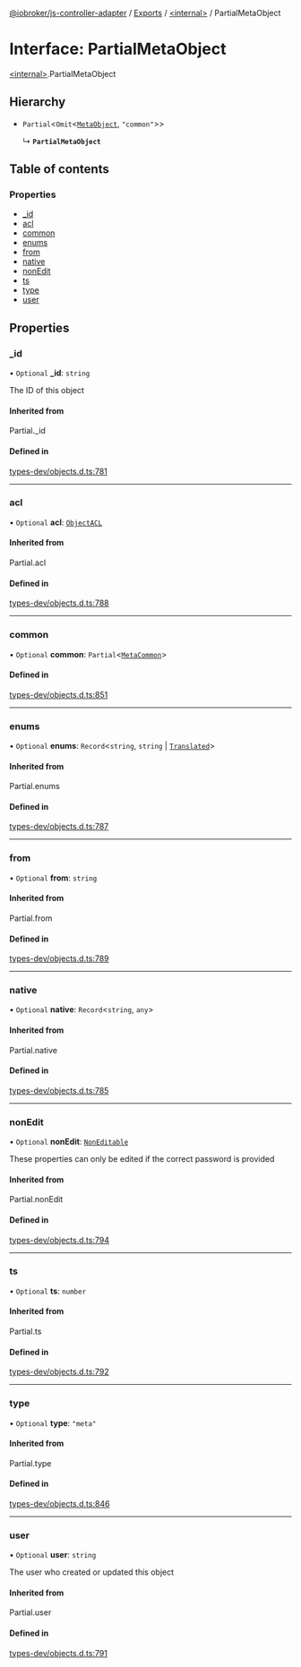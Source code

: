 [@iobroker/js-controller-adapter](../README.md) / [Exports](../modules.md) / [\<internal\>](../modules/internal_.md) / PartialMetaObject

# Interface: PartialMetaObject

[\<internal\>](../modules/internal_.md).PartialMetaObject

## Hierarchy

- `Partial`\<`Omit`\<[`MetaObject`](internal_.MetaObject.md), ``"common"``\>\>

  ↳ **`PartialMetaObject`**

## Table of contents

### Properties

- [\_id](internal_.PartialMetaObject.md#_id)
- [acl](internal_.PartialMetaObject.md#acl)
- [common](internal_.PartialMetaObject.md#common)
- [enums](internal_.PartialMetaObject.md#enums)
- [from](internal_.PartialMetaObject.md#from)
- [native](internal_.PartialMetaObject.md#native)
- [nonEdit](internal_.PartialMetaObject.md#nonedit)
- [ts](internal_.PartialMetaObject.md#ts)
- [type](internal_.PartialMetaObject.md#type)
- [user](internal_.PartialMetaObject.md#user)

## Properties

### \_id

• `Optional` **\_id**: `string`

The ID of this object

#### Inherited from

Partial.\_id

#### Defined in

[types-dev/objects.d.ts:781](https://github.com/ioBroker/ioBroker.js-controller/blob/1f96ea5e/packages/types-dev/objects.d.ts#L781)

___

### acl

• `Optional` **acl**: [`ObjectACL`](internal_.ObjectACL.md)

#### Inherited from

Partial.acl

#### Defined in

[types-dev/objects.d.ts:788](https://github.com/ioBroker/ioBroker.js-controller/blob/1f96ea5e/packages/types-dev/objects.d.ts#L788)

___

### common

• `Optional` **common**: `Partial`\<[`MetaCommon`](internal_.MetaCommon.md)\>

#### Defined in

[types-dev/objects.d.ts:851](https://github.com/ioBroker/ioBroker.js-controller/blob/1f96ea5e/packages/types-dev/objects.d.ts#L851)

___

### enums

• `Optional` **enums**: `Record`\<`string`, `string` \| [`Translated`](../modules/internal_.md#translated)\>

#### Inherited from

Partial.enums

#### Defined in

[types-dev/objects.d.ts:787](https://github.com/ioBroker/ioBroker.js-controller/blob/1f96ea5e/packages/types-dev/objects.d.ts#L787)

___

### from

• `Optional` **from**: `string`

#### Inherited from

Partial.from

#### Defined in

[types-dev/objects.d.ts:789](https://github.com/ioBroker/ioBroker.js-controller/blob/1f96ea5e/packages/types-dev/objects.d.ts#L789)

___

### native

• `Optional` **native**: `Record`\<`string`, `any`\>

#### Inherited from

Partial.native

#### Defined in

[types-dev/objects.d.ts:785](https://github.com/ioBroker/ioBroker.js-controller/blob/1f96ea5e/packages/types-dev/objects.d.ts#L785)

___

### nonEdit

• `Optional` **nonEdit**: [`NonEditable`](internal_.NonEditable.md)

These properties can only be edited if the correct password is provided

#### Inherited from

Partial.nonEdit

#### Defined in

[types-dev/objects.d.ts:794](https://github.com/ioBroker/ioBroker.js-controller/blob/1f96ea5e/packages/types-dev/objects.d.ts#L794)

___

### ts

• `Optional` **ts**: `number`

#### Inherited from

Partial.ts

#### Defined in

[types-dev/objects.d.ts:792](https://github.com/ioBroker/ioBroker.js-controller/blob/1f96ea5e/packages/types-dev/objects.d.ts#L792)

___

### type

• `Optional` **type**: ``"meta"``

#### Inherited from

Partial.type

#### Defined in

[types-dev/objects.d.ts:846](https://github.com/ioBroker/ioBroker.js-controller/blob/1f96ea5e/packages/types-dev/objects.d.ts#L846)

___

### user

• `Optional` **user**: `string`

The user who created or updated this object

#### Inherited from

Partial.user

#### Defined in

[types-dev/objects.d.ts:791](https://github.com/ioBroker/ioBroker.js-controller/blob/1f96ea5e/packages/types-dev/objects.d.ts#L791)
